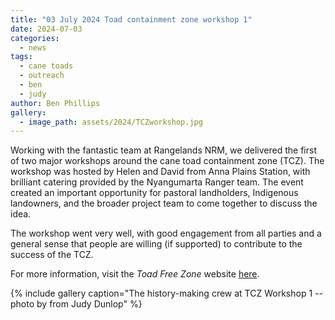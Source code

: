 ```yaml
---
title: "03 July 2024 Toad containment zone workshop 1"
date: 2024-07-03
categories:
  - news
tags:
  - cane toads
  - outreach
  - ben
  - judy
author: Ben Phillips
gallery:
  - image_path: assets/2024/TCZworkshop.jpg
---
```

Working with the fantastic team at Rangelands NRM, we delivered the first of two major workshops around the cane toad containment zone (TCZ). The workshop was hosted by Helen and David from Anna Plains Station, with brilliant catering provided by the Nyangumarta Ranger team.  The event created an important opportunity for pastoral landholders, Indigenous landowners, and the broader project team to come together to discuss the idea.  

The workshop went very well, with good engagement from all parties and a general sense that people are willing (if supported) to contribute to the success of the TCZ.  

For more information, visit the _Toad Free Zone_ website [here](toadfree.zone). 


{% include gallery caption="The history-making crew at TCZ Workshop 1 -- photo by from Judy Dunlop" %}